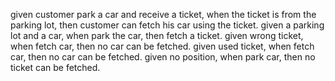 given customer park a car and receive a ticket, when the ticket is from the parking lot, then customer can fetch his car using the ticket.
given a parking lot and a car, when park the car, then fetch a ticket.
given wrong ticket, when fetch car, then no car can be fetched.
given used ticket, when fetch car, then no car can be fetched.
given no position, when park car, then no ticket can be fetched.

